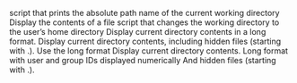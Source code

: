script that prints the absolute path name of the current working directory
Display the contents of a file
script that changes the working directory to the user’s home directory
Display current directory contents in a long format.
Display current directory contents, including hidden files (starting with .). Use the long format
Display current directory contents.
Long format
with user and group IDs displayed numerically
And hidden files (starting with .).
